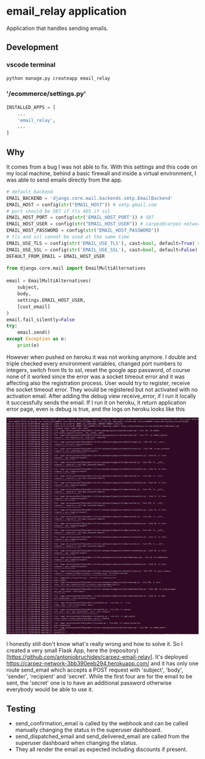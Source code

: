 # email_relay application

Application that handles sending emails.

## Development

### vscode terminal
```python
python manage.py createapp email_relay
```

### '/ecommerce/settings.py'
```python
INSTALLED_APPS = [
    ...
    'email_relay',
    ...
]
```

## Why
It comes from a bug I was not able to fix. With this settings and this code on my local machine, behind a basic firewall and inside a virtual environment, I was able to send emails directly from the app.

```python
# default backend
EMAIL_BACKEND = 'django.core.mail.backends.smtp.EmailBackend'
EMAIL_HOST = config(str("EMAIL_HOST")) # smtp.gmail.com
# port should be 587 if tls 465 if ssl
EMAIL_HOST_PORT = config(str('EMAIL_HOST_PORT')) # 587
EMAIL_HOST_USER = config(str("EMAIL_HOST_USER")) # carpez@carpez-network.com
EMAIL_HOST_PASSWORD = config(str("EMAIL_HOST_PASSWORD"))
# tls and ssl cannot be used at the same time
EMAIL_USE_TLS = config(str('EMAIL_USE_TLS'), cast=bool, default=True) # True
EMAIL_USE_SSL = config(str('EMAIL_USE_SSL'), cast=bool, default=False) # False
DEFAULT_FROM_EMAIL = EMAIL_HOST_USER
```

```python
from django.core.mail import EmailMultiAlternatives

email = EmailMultiAlternatives(
    subject,
    body,
    settings.EMAIL_HOST_USER,
    [cust_email]
)
email.fail_silently=False
try:
    email.send()
except Exception as e:
    print(e)
```

However when pushed on heroku it was not working anymore. I double and triple checked every environment variables, changed port numbers to integers, switch from tls to ssl, reset the google app password, of course none of it worked since the error was a socket timeout error and it was affecting also the registration process. User would try to register, receive the socket timeout error. They would be registered but not activated with no activation email.
After adding the debug view receive_error, if I run it locally it successfully sends the email.
If I run it on heroku, it return application error page, even is debug is true, and the logs on heroku looks like this

![Heroku logs](../static/images/heroku_logs.png)

I honestly still don't know what's really wrong and how to solve it.
So I created a very small Flask App, here the (repository)[https://github.com/antoniobruchidev/carpez-email-relay].
It's deployed https://carpez-network-3bb390eeb294.herokuapp.com/ and it has only one route send_email which accepts a POST request with 'subject', 'body', 'sender', 'recipient' and 'secret'.
While the first four are for the email to be sent, the 'secret' one is to have an additional password otherwise everybody would be able to use it.

## Testing
- send_confirmation_email is called by the webhook and can be called manually changing the status in the superuser dashboard.
- send_dispatched_email and send_delivered_email are called from the superuser dashboard when changing the status.
- They all render the email as expected including discounts if present.